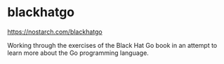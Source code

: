 # blackhatgo
https://nostarch.com/blackhatgo

Working through the exercises of the Black Hat Go book in an attempt to learn more about the Go programming language.
